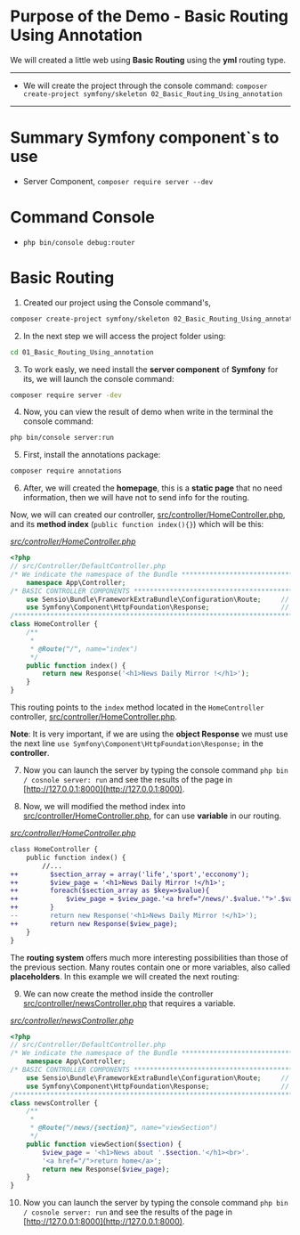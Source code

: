 # Purpose of the Demo - Basic Routing Using Annotation

We will created a little web using **Basic Routing** using the **yml** routing type.

---------------------------------------------------------------------------------------

* We will create the project through the console command: `composer create-project symfony/skeleton 02_Basic_Routing_Using_annotation`

---------------------------------------------------------------------------------------

# Summary Symfony component`s to use

* Server Component, `composer require server --dev`

# Command Console

* `php bin/console debug:router`

# Basic Routing

1. Created our project using the Console command's, 

```bash
composer create-project symfony/skeleton 02_Basic_Routing_Using_annotation
```

2. In the next step we will access the project folder using:

```bash
cd 01_Basic_Routing_Using_annotation
```

3. To work easly, we need install the **server component** of **Symfony** for its, we will launch the console command:

```bash
composer require server -dev
```

4. Now, you can view the result of demo when write in the terminal the console command:

```bash
php bin/console server:run
```

5. First, install the annotations package:

```bash
composer require annotations
```

6. After, we will created the **homepage**, this is a **static page** that no need information, then we will have not to send info for the routing. 

Now, we will can created our controller, [src/controller/HomeController.php](src/controller/HomeController.php), and its **method index** (`public function index(){}`) which will be this:

_[src/controller/HomeController.php](src/controller/HomeController.php)_
```php
<?php
// src/Controller/DefaultController.php
/* We indicate the namespace of the Bundle ********************************************************************/
    namespace App\Controller;
/* BASIC CONTROLLER COMPONENTS ********************************************************************************/
    use Sensio\Bundle\FrameworkExtraBundle\Configuration\Route;     // Allow Router
    use Symfony\Component\HttpFoundation\Response;                  // Allows you to execute Response
/**************************************************************************************************************/
class HomeController {
    /**
     *
     * @Route("/", name="index")
     */    
    public function index() {
        return new Response('<h1>News Daily Mirror !</h1>');
    }
}
```

This routing points to the `index` method located in the `HomeController` controller, [src/controller/HomeController.php](src/controller/HomeController.php).

**Note**: It is very important, if we are using the **object Response** we must use the next line `use Symfony\Component\HttpFoundation\Response;` in the **controller**.

7. Now you can launch the server by typing the console command `php bin / cosnole server: run` and see the results of the page in [http://127.0.0.1:8000](http://127.0.0.1:8000).

8. Now, we will modified the method index into [src/controller/HomeController.php](src/controller/HomeController.php), for can use **variable** in our routing.

_[src/controller/HomeController.php](src/controller/HomeController.php)_
```diff
class HomeController {
    public function index() {
        //...
++        $section_array = array('life','sport','ecconomy');
++        $view_page = '<h1>News Daily Mirror !</h1>';
++        foreach($section_array as $key=>$value){
++            $view_page = $view_page.'<a href="/news/'.$value.'">'.$value.'</a><br>';
++        }
--        return new Response('<h1>News Daily Mirror !</h1>');
++        return new Response($view_page);
    }
}
```

The **routing system** offers much more interesting possibilities than those of the previous section. Many routes contain one or more variables, also called **placeholders**. In this example we will created the next routing:

9. We can now create the method inside the controller [src/controller/newsController.php](src/controller/newsController.php) that requires a variable.

_[src/controller/newsController.php](src/controller/newsController.php)_
```php
<?php
// src/Controller/DefaultController.php
/* We indicate the namespace of the Bundle ********************************************************************/
    namespace App\Controller;
/* BASIC CONTROLLER COMPONENTS ********************************************************************************/
    use Sensio\Bundle\FrameworkExtraBundle\Configuration\Route;     // Allow Router
    use Symfony\Component\HttpFoundation\Response;                  // Allows you to execute Response
/**************************************************************************************************************/
class newsController {
    /**
     *
     * @Route("/news/{section}", name="viewSection")
     */       
    public function viewSection($section) {
        $view_page = '<h1>News about '.$section.'</h1><br>'.
        '<a href="/">return home</a>';
        return new Response($view_page);
    }
}
```

10. Now you can launch the server by typing the console command `php bin / cosnole server: run` and see the results of the page in [http://127.0.0.1:8000](http://127.0.0.1:8000).